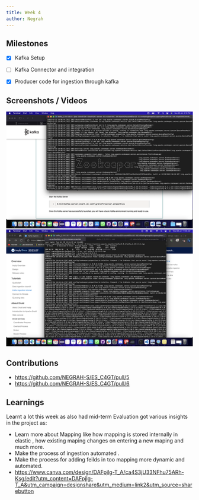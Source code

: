 ```yaml
---
title: Week 4
author: Negrah
---
```


## Milestones
- [x] Kafka Setup
- [ ] Kafka Connector and integration 
- [x] Producer code for ingestion through kafka


## Screenshots / Videos 
<img src='img/23_7.png' />
<img src='img/26_7.png'/>

## Contributions
- https://github.com/NEGRAH-S/ES_C4GT/pull/5
- https://github.com/NEGRAH-S/ES_C4GT/pull/6

## Learnings
Learnt a lot this week as also had mid-term Evaluation got various insights in the project as:
- Learn more about Mapping like how mapping is stored internally in elastic , how existing maping changes on entering a new maping and much more. 
- Make the process of ingestion automated . 
- Make the process for adding feilds in too mapping more dynamic and automated. 
- https://www.canva.com/design/DAFpjlg-T_A/ca4S3jU33NFhu75ARh-Ksg/edit?utm_content=DAFpjlg-T_A&utm_campaign=designshare&utm_medium=link2&utm_source=sharebutton 